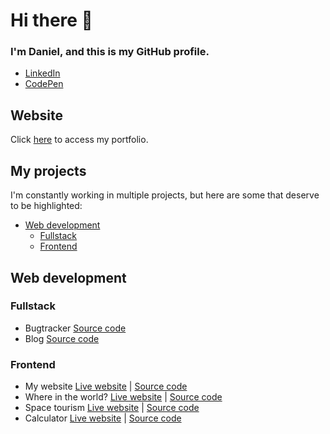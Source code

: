 # Hi there 👋

### I'm Daniel, and this is my GitHub profile.

- [LinkedIn](https://www.linkedin.com/in/daniel-web-developer/)
- [CodePen](https://codepen.io/daniel-web-developer)

## Website

Click [here](https://daniel-web-developer.github.io/) to access my portfolio.

## My projects

I'm constantly working in multiple projects, but here are some that deserve to be highlighted:

- [Web development](#web-development)
  - [Fullstack](#fullstack)
  - [Frontend](#frontend)

## Web development
### Fullstack
- Bugtracker [Source code](https://github.com/daniel-web-developer/django.bugtracker)
- Blog [Source code](https://github.com/daniel-web-developer/blog-django)

### Frontend
- My website [Live website](https://daniel-web-developer.github.io/) | [Source code](https://github.com/daniel-web-developer/daniel-web-developer.github.io)
- Where in the world? [Live website](https://countries-api-daniel-web-developer.vercel.app/) | [Source code](https://github.com/daniel-web-developer/flags-api/)
- Space tourism [Live website](https://nextjs-space-turism.vercel.app/destination) | [Source code](https://github.com/daniel-web-developer/nextjs-space-turism/)
- Calculator [Live website](https://nextjs-calculator-danielwebdeveloper.vercel.app/) | [Source code](https://github.com/daniel-web-developer/nextjs-calculator/)


<!--
**daniel-web-developer/daniel-web-developer** is a ✨ _special_ ✨ repository because its `README.md` (this file) appears on your GitHub profile.

Here are some ideas to get you started:

- 🔭 I’m currently working on ...
- 🌱 I’m currently learning ...
- 👯 I’m looking to collaborate on ...
- 🤔 I’m looking for help with ...
- 💬 Ask me about ...
- 📫 How to reach me: ...
- 😄 Pronouns: ...
- ⚡ Fun fact: ...
-->
